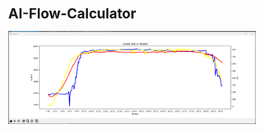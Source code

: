 # AI-Flow-Calculator
![Alt Text](https://raw.githubusercontent.com/DaniOwnerShip/AI-Flow-Calculator/multipleModel/xyplot.png)